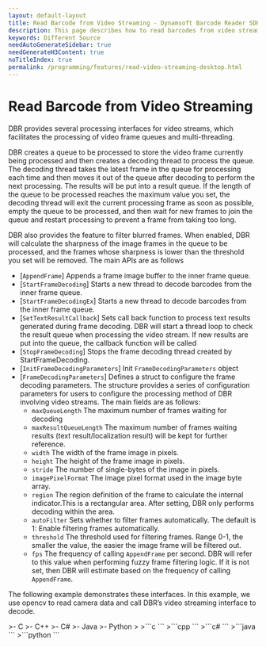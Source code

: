 ```yaml
---
layout: default-layout
title: Read Barcode from Video Streaming - Dynamsoft Barcode Reader SDK
description: This page describes how to read barcodes from video streaming in Dynamsoft Barcode Reader SDK.
keywords: Different Source
needAutoGenerateSidebar: true
needGenerateH3Content: true
noTitleIndex: true
permalink: /programming/features/read-video-streaming-desktop.html
---
```


# Read Barcode from Video Streaming

DBR provides several processing interfaces for video streams, which facilitates the processing of video frame queues and multi-threading.

DBR creates a queue to be processed to store the video frame currently being processed and then creates a decoding thread to process the queue. The decoding thread takes the latest frame in the queue for processing each time and then moves it out of the queue after decoding to perform the next processing. The results will be put into a result queue. If the length of the queue to be processed reaches the maximum value you set, the decoding thread will exit the current processing frame as soon as possible, empty the queue to be processed, and then wait for new frames to join the queue and restart processing to prevent a frame from taking too long.

DBR also provides the feature to filter blurred frames. When enabled, DBR will calculate the sharpness of the image frames in the queue to be processed, and the frames whose sharpness is lower than the threshold you set will be removed. The main APIs are as follows

- [`AppendFrame`]
  Appends a frame image buffer to the inner frame queue.
- [`StartFrameDecoding`]
  Starts a new thread to decode barcodes from the inner frame queue.
- [`StartFrameDecodingEx`]
  Starts a new thread to decode barcodes from the inner frame queue.
- [`SetTextResultCallback`]
  Sets call back function to process text results generated during frame decoding. DBR will start a thread loop to check the result queue when processing the video stream. If new results are put into the queue, the callback function will be called
- [`StopFrameDecoding`]
  Stops the frame decoding thread created by StartFrameDecoding.
- [`InitFrameDecodingParameters`]
  Init `FrameDecodingParameters` object
- [`FrameDecodingParameters`]
  Defines a struct to configure the frame decoding parameters. The structure provides a series of configuration parameters for users to configure the processing method of DBR involving video streams. The main fields are as follows:
  - `maxQueueLength`
    The maximum number of frames waiting for decoding
  - `maxResultQueueLength`
    The maximum number of frames waiting results (text result/localization result) will be kept for further reference.
  - `width`
    The width of the frame image in pixels.
  - `height`
    The height of the frame image in pixels.
  - `stride`
    The number of single-bytes of the image in pixels.
  - `imagePixelFormat`
    The image pixel format used in the image byte array.
  - `region`
    The region definition of the frame to calculate the internal indicator.This is a rectangular area. After setting, DBR only performs decoding within the area.
  - `autoFilter`
    Sets whether to filter frames automatically. The default is 1: Enable filtering frames automatically.
  - `threshold`
    The threshold used for filtering frames. Range 0-1, the smaller the value, the easier the image frame will be filtered out.
  - `fps`
    The frequency of calling `AppendFrame` per second. DBR will refer to this value when performing fuzzy frame filtering logic. If it is not set, then DBR will estimate based on the frequency of calling `AppendFrame`.

The following example demonstrates these interfaces. In this example, we use opencv to read camera data and call DBR’s video streaming interface to decode.

<div class="sample-code-prefix template2"></div>
   >- C
   >- C++
   >- C#
   >- Java
   >- Python
   >
>```c
```
>```cpp
```
>```c#
```
>```java
```
>```python
```
